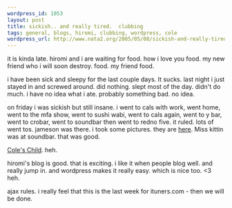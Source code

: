 ```yaml
--- 
wordpress_id: 1053
layout: post
title: sickish.. and really tired.  clubbing
tags: general, blogs, hiromi, clubbing, wordpress, cole
wordpress_url: http://www.nata2.org/2005/05/08/sickish-and-really-tired/
---
```

it is kinda late. hiromi and i are waiting for food. how i love you food. my new friend who i will soon destroy. food. my friend food. 

i have been sick and sleepy for the last couple days. It sucks. last night i just stayed in and screwed around. did nothing. slept most of the day. didn't do much. i have no idea what i ate. probably something bad. no idea. 

on friday i was sickish but still insane. i went to cals with work, went home, went to the mfa show, went to sushi wabi, went to cals again, went to y bar, went to crobar, went to soundbar then went to redno five. it ruled. lots of went tos. jameson was there. i took some pictures. they are <a href="http://nata2.info/?path=pictures%2Fevents%2F2005%3A05%3A06_MFA_Show_Miss_Kittin">here</a>. Miss kittin was at soundbar. that was good. 

<a href="http://nata2.info/?path=pictures%2Fevents%2F2005%3A05%3A06_MFA_Show_Miss_Kittin&img=IMG_3635.jpg">Cole's Child</a>. heh. 

hiromi's blog is good. that is exciting. i like it when people blog well. and really jump in. and wordpress makes it really easy. which is nice too. <3 heh. 

ajax rules. i really feel that this is the last week for ituners.com - then we will be done. 
